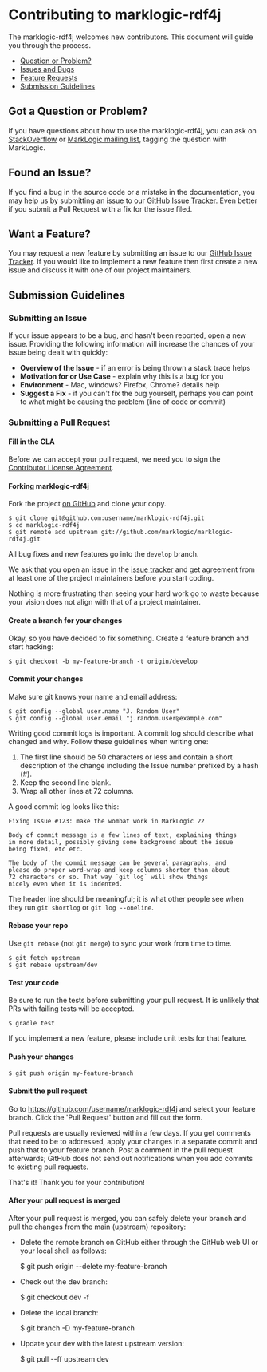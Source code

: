 # Contributing to marklogic-rdf4j

The marklogic-rdf4j welcomes new contributors. This document will guide you
through the process.

 - [Question or Problem?](#question)
 - [Issues and Bugs](#issue)
 - [Feature Requests](#feature)
 - [Submission Guidelines](#submit)

## <a name="question"></a> Got a Question or Problem?

If you have questions about how to use the marklogic-rdf4j, you can ask on
[StackOverflow](http://stackoverflow.com/tags/marklogic) or [MarkLogic mailing list](http://markmail.org/search/marklogic+list:com.marklogic.developer.general), tagging the
question with MarkLogic.

## <a name="issue"></a> Found an Issue?

If you find a bug in the source code or a mistake in the
documentation, you may help us by submitting an issue to our
[GitHub Issue Tracker](issues). Even better if you submit a
Pull Request with a fix for the issue filed.

## <a name="feature"></a> Want a Feature?

You may request a new feature by submitting an issue to our
[GitHub Issue Tracker](issues). If you would like to implement
a new feature then first create a new issue and discuss it with one of
our project maintainers.

## <a name="submit"></a> Submission Guidelines

### Submitting an Issue

If your issue appears to be a bug, and hasn't been reported, open a
new issue. Providing the following information will increase the
chances of your issue being dealt with quickly:

* **Overview of the Issue** - if an error is being thrown a stack trace helps
* **Motivation for or Use Case** - explain why this is a bug for you
* **Environment** - Mac, windows? Firefox, Chrome? details help
* **Suggest a Fix** - if you can't fix the bug yourself, perhaps you can point
to what might be causing the problem (line of code or commit)

### Submitting a Pull Request

#### Fill in the CLA

Before we can accept your pull request, we need you to sign the
[Contributor License Agreement](http://developer.marklogic.com/products/cla).

#### Forking marklogic-rdf4j

Fork the project [on GitHub](https://github.com/marklogic/marklogic-rdf4j/fork)
and clone your copy.

    $ git clone git@github.com:username/marklogic-rdf4j.git
    $ cd marklogic-rdf4j
    $ git remote add upstream git://github.com/marklogic/marklogic-rdf4j.git

All bug fixes and new features go into the `develop` branch.

We ask that you open an issue in the [issue tracker](issues) and get agreement from
at least one of the project maintainers before you start coding.

Nothing is more frustrating than seeing your hard work go to waste because
your vision does not align with that of a project maintainer.

#### Create a branch for your changes

Okay, so you have decided to fix something. Create a feature branch
and start hacking:

    $ git checkout -b my-feature-branch -t origin/develop

#### Commit your changes

Make sure git knows your name and email address:

    $ git config --global user.name "J. Random User"
    $ git config --global user.email "j.random.user@example.com"

Writing good commit logs is important. A commit log should describe what
changed and why. Follow these guidelines when writing one:

1. The first line should be 50 characters or less and contain a short
   description of the change including the Issue number prefixed by a hash (#).
2. Keep the second line blank.
3. Wrap all other lines at 72 columns.

A good commit log looks like this:

```
Fixing Issue #123: make the wombat work in MarkLogic 22

Body of commit message is a few lines of text, explaining things
in more detail, possibly giving some background about the issue
being fixed, etc etc.

The body of the commit message can be several paragraphs, and
please do proper word-wrap and keep columns shorter than about
72 characters or so. That way `git log` will show things
nicely even when it is indented.
```

The header line should be meaningful; it is what other people see when they
run `git shortlog` or `git log --oneline`.

#### Rebase your repo

Use `git rebase` (not `git merge`) to sync your work from time to time.

    $ git fetch upstream
    $ git rebase upstream/dev

#### Test your code

Be sure to run the tests before submitting your pull request. It is unlikely that PRs with failing
tests will be accepted.

    $ gradle test

If you implement a new feature, please include unit tests for that feature.

#### Push your changes

    $ git push origin my-feature-branch

#### Submit the pull request

Go to https://github.com/username/marklogic-rdf4j and select your feature
branch. Click the 'Pull Request' button and fill out the form.

Pull requests are usually reviewed within a few days. If you get comments that
need to be to addressed, apply your changes in a separate commit and push that
to your feature branch. Post a comment in the pull request afterwards; GitHub
does not send out notifications when you add commits to existing pull requests.

That's it! Thank you for your contribution!

#### After your pull request is merged

After your pull request is merged, you can safely delete your branch
and pull the changes from the main (upstream) repository:

* Delete the remote branch on GitHub either through the GitHub web UI or your
local shell as follows:

    $ git push origin --delete my-feature-branch

* Check out the dev branch:

    $ git checkout dev -f

* Delete the local branch:

    $ git branch -D my-feature-branch

* Update your dev with the latest upstream version:

    $ git pull --ff upstream dev
